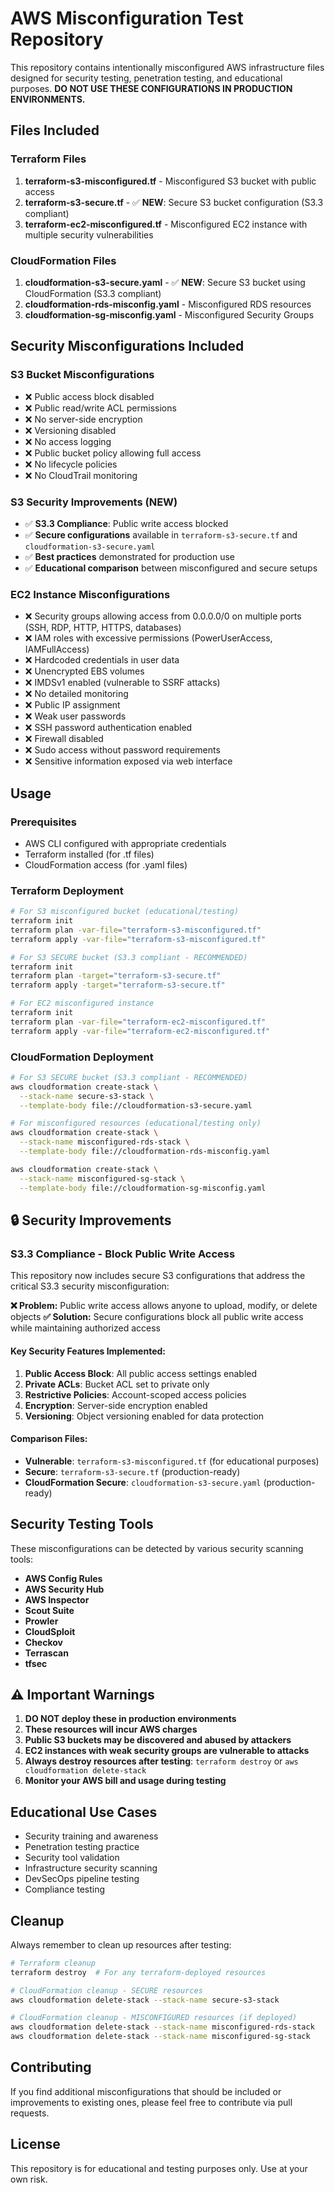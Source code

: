 # AWS Misconfiguration Test Repository

This repository contains intentionally misconfigured AWS infrastructure files designed for security testing, penetration testing, and educational purposes. **DO NOT USE THESE CONFIGURATIONS IN PRODUCTION ENVIRONMENTS.**

## Files Included

### Terraform Files
1. **terraform-s3-misconfigured.tf** - Misconfigured S3 bucket with public access
2. **terraform-s3-secure.tf** - ✅ **NEW**: Secure S3 bucket configuration (S3.3 compliant)
3. **terraform-ec2-misconfigured.tf** - Misconfigured EC2 instance with multiple security vulnerabilities

### CloudFormation Files
1. **cloudformation-s3-secure.yaml** - ✅ **NEW**: Secure S3 bucket using CloudFormation (S3.3 compliant)
2. **cloudformation-rds-misconfig.yaml** - Misconfigured RDS resources
3. **cloudformation-sg-misconfig.yaml** - Misconfigured Security Groups

## Security Misconfigurations Included

### S3 Bucket Misconfigurations
- ❌ Public access block disabled
- ❌ Public read/write ACL permissions
- ❌ No server-side encryption
- ❌ Versioning disabled
- ❌ No access logging
- ❌ Public bucket policy allowing full access
- ❌ No lifecycle policies
- ❌ No CloudTrail monitoring

### S3 Security Improvements (NEW)
- ✅ **S3.3 Compliance**: Public write access blocked
- ✅ **Secure configurations** available in `terraform-s3-secure.tf` and `cloudformation-s3-secure.yaml`
- ✅ **Best practices** demonstrated for production use
- ✅ **Educational comparison** between misconfigured and secure setups

### EC2 Instance Misconfigurations
- ❌ Security groups allowing access from 0.0.0.0/0 on multiple ports (SSH, RDP, HTTP, HTTPS, databases)
- ❌ IAM roles with excessive permissions (PowerUserAccess, IAMFullAccess)
- ❌ Hardcoded credentials in user data
- ❌ Unencrypted EBS volumes
- ❌ IMDSv1 enabled (vulnerable to SSRF attacks)
- ❌ No detailed monitoring
- ❌ Public IP assignment
- ❌ Weak user passwords
- ❌ SSH password authentication enabled
- ❌ Firewall disabled
- ❌ Sudo access without password requirements
- ❌ Sensitive information exposed via web interface

## Usage

### Prerequisites
- AWS CLI configured with appropriate credentials
- Terraform installed (for .tf files)
- CloudFormation access (for .yaml files)

### Terraform Deployment
```bash
# For S3 misconfigured bucket (educational/testing)
terraform init
terraform plan -var-file="terraform-s3-misconfigured.tf"
terraform apply -var-file="terraform-s3-misconfigured.tf"

# For S3 SECURE bucket (S3.3 compliant - RECOMMENDED)
terraform init
terraform plan -target="terraform-s3-secure.tf"
terraform apply -target="terraform-s3-secure.tf"

# For EC2 misconfigured instance
terraform init
terraform plan -var-file="terraform-ec2-misconfigured.tf"
terraform apply -var-file="terraform-ec2-misconfigured.tf"
```

### CloudFormation Deployment
```bash
# For S3 SECURE bucket (S3.3 compliant - RECOMMENDED)
aws cloudformation create-stack \
  --stack-name secure-s3-stack \
  --template-body file://cloudformation-s3-secure.yaml

# For misconfigured resources (educational/testing only)
aws cloudformation create-stack \
  --stack-name misconfigured-rds-stack \
  --template-body file://cloudformation-rds-misconfig.yaml

aws cloudformation create-stack \
  --stack-name misconfigured-sg-stack \
  --template-body file://cloudformation-sg-misconfig.yaml
```

## 🔒 Security Improvements

### S3.3 Compliance - Block Public Write Access
This repository now includes secure S3 configurations that address the critical S3.3 security misconfiguration:

**❌ Problem:** Public write access allows anyone to upload, modify, or delete objects
**✅ Solution:** Secure configurations block all public write access while maintaining authorized access

#### Key Security Features Implemented:
1. **Public Access Block**: All public access settings enabled
2. **Private ACLs**: Bucket ACL set to private only
3. **Restrictive Policies**: Account-scoped access policies
4. **Encryption**: Server-side encryption enabled
5. **Versioning**: Object versioning enabled for data protection

#### Comparison Files:
- **Vulnerable**: `terraform-s3-misconfigured.tf` (for educational purposes)
- **Secure**: `terraform-s3-secure.tf` (production-ready)
- **CloudFormation Secure**: `cloudformation-s3-secure.yaml` (production-ready)

## Security Testing Tools

These misconfigurations can be detected by various security scanning tools:
- **AWS Config Rules**
- **AWS Security Hub**
- **AWS Inspector**
- **Scout Suite**
- **Prowler**
- **CloudSploit**
- **Checkov**
- **Terrascan**
- **tfsec**

## ⚠️ Important Warnings

1. **DO NOT deploy these in production environments**
2. **These resources will incur AWS charges**
3. **Public S3 buckets may be discovered and abused by attackers**
4. **EC2 instances with weak security groups are vulnerable to attacks**
5. **Always destroy resources after testing**: `terraform destroy` or `aws cloudformation delete-stack`
6. **Monitor your AWS bill and usage during testing**

## Educational Use Cases

- Security training and awareness
- Penetration testing practice
- Security tool validation
- Infrastructure security scanning
- DevSecOps pipeline testing
- Compliance testing

## Cleanup

Always remember to clean up resources after testing:

```bash
# Terraform cleanup
terraform destroy  # For any terraform-deployed resources

# CloudFormation cleanup - SECURE resources
aws cloudformation delete-stack --stack-name secure-s3-stack

# CloudFormation cleanup - MISCONFIGURED resources (if deployed)
aws cloudformation delete-stack --stack-name misconfigured-rds-stack
aws cloudformation delete-stack --stack-name misconfigured-sg-stack
```

## Contributing

If you find additional misconfigurations that should be included or improvements to existing ones, please feel free to contribute via pull requests.

## License

This repository is for educational and testing purposes only. Use at your own risk.